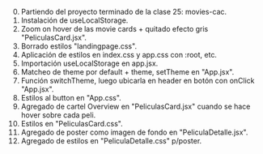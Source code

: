 0. Partiendo del proyecto terminado de la clase 25: movies-cac.
1. Instalación de useLocalStorage.
2. Zoom on hover de las movie cards + quitado efecto gris "PeliculasCard.jsx".
3. Borrado estilos "landingpage.css".
4. Aplicación de estilos en index.css y app.css con :root, etc.
5. Importación useLocalStorage en app.jsx.
6. Matcheo de theme por default + theme, setTheme en "App.jsx".
7. Función switchTheme, luego ubicarla en header en botón con onClick "App.jsx".
8. Estilos al button en "App.css".
9. Agregado de cartel Overview en "PeliculasCard.jsx" cuando se hace hover sobre cada peli.
10. Estilos en "PeliculasCard.css".
11. Agregado de poster como imagen de fondo en "PeliculaDetalle.jsx".
12. Agregado de estilos en "PeliculaDetalle.css" p/poster.
